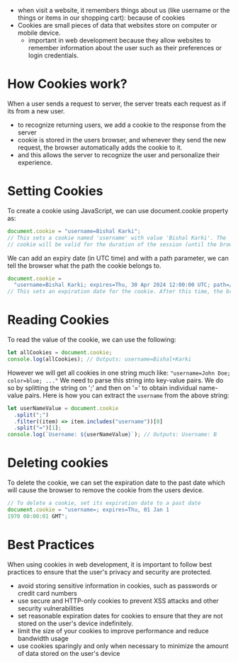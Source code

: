 - when visit a website, it remembers things about us (like username or the things or items in our shopping cart): because of cookies
- Cookies are small pieces of data that websites store on computer or mobile device.
  - important in web development because they allow websites to remember information about the user such as their preferences or login credentials.

# How Cookies work?

When a user sends a request to server, the server treats each request as if its from a new user.

- to recognize returning users, we add a cookie to the response from the server
- cookie is stored in the users browser, and whenever they send the new request, the browser automatically adds the cookie to it.
- and this allows the server to recognize the user and personalize their experience.

# Setting Cookies

To create a cookie using JavaScript, we can use document.cookie property as:

```js
document.cookie = "username=Bishal Karki";
// This sets a cookie named 'username' with value 'Bishal Karki'. The
// cookie will be valid for the duration of the session (until the browser is closed).
```

We can add an expiry date (in UTC time) and with a path parameter, we can tell the browser what the path the cookie belongs to.

```js
document.cookie =
  "username=Bishal Karki; expires=Thu, 30 Apr 2024 12:00:00 UTC; path=/";
// This sets an expiration date for the cookie. After this time, the browser will remove it
```

# Reading Cookies

To read the value of the cookie, we can use the following:

```js
let allCookies = document.cookie;
console.log(allCookies); // Outputs: username=Bishal+Karki
```

However we will get all cookies in one string much like:
`"username=John Doe; color=blue; ..."`
We need to parse this string into key-value pairs. We do so by splitting the string
on ';' and then on '=' to obtain individual name-value pairs. Here is how you
can extract the `username` from the above string:

```js
let userNameValue = document.cookie
  .split(";")
  .filter((item) => item.includes("username"))[0]
  .split("=")[1];
console.log(`Username: ${userNameValue}`); // Outputs: Username: B
```

# Deleting cookies

To delete the cookie, we can set the expiration date to the past date which will cause the browser to remove the cookie from the users device.

```js
// To delete a cookie, set its expiration date to a past date
document.cookie = "username=; expires=Thu, 01 Jan 1
1970 00:00:01 GMT";
```

# Best Practices

When using cookies in web development, it is important to follow best practices to ensure that the user's privacy and security are protected.

- avoid storing sensitive information in cookies, such as passwords or credit card numbers
- use secure and HTTP-only cookies to prevent XSS attacks and other security vulnerabilities
- set reasonable expiration dates for cookies to ensure that they are not stored on the user's device indefinitely.
- limit the size of your cookies to improve performance and reduce bandwidth usage
- use cookies sparingly and only when necessary to minimize the amount of data stored on the user's device
